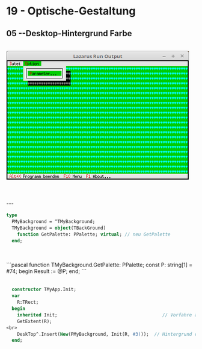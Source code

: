 # 19 - Optische-Gestaltung
## 05 --Desktop-Hintergrund Farbe
<br>
<img src="image.png" alt="Selfhtml"><br><br>
<br>

<br>
---
<br>

```pascal
type
  PMyBackground = ^TMyBackground;
  TMyBackground = object(TBackGround)
    function GetPalette: PPalette; virtual; // neu GetPalette
  end;
```
<br>

<br>
```pascal
  function TMyBackground.GetPalette: PPalette;
  const
    P: string[1] = #74;
  begin
    Result := @P;
  end;
```
<br>

<br>

```pascal
  constructor TMyApp.Init;
  var
    R:TRect;
  begin
    inherited Init;                                       // Vorfahre aufrufen
    GetExtent(R);
<br>
    DeskTop^.Insert(New(PMyBackground, Init(R, #3)));  // Hintergrund einfügen.
  end;
```
<br>

